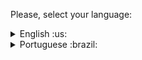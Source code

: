  Please, select your language:

 <details>
  <summary>English :us: </summary>
   
# React Testing Library

## Overview
Welcome to my Trybe project repository, where I delved into and honed my skills in React Testing Library. This project represents a significant milestone in my journey at Trybe, showcasing my proficiency in testing React applications using the widely acclaimed React Testing Library.


## Skill Development
Throughout this project, I focused on mastering the nuances of testing React components. The emphasis was on creating comprehensive test suites that cover various scenarios, ensuring the reliability and stability of the developed components.

## Testing Best Practices
I embraced and implemented industry best practices for testing, including but not limited to:

Writing meaningful test descriptions.
Employing queries effectively to interact with components.
Simulating user interactions and testing component behavior.
Ensuring proper handling of asynchronous operations.

## Comprehensive Test Coverage
The project includes a wide array of test cases, covering both simple and complex components. From basic rendering tests to in-depth functionality and edge cases, the test suite is designed to provide thorough coverage.

## Usage
Feel free to explore the project, review the test files, and witness how React Testing Library was employed to ensure the robustness of the components. Run the tests using the provided scripts to observe the outcomes.

## Feedback
I welcome any feedback or suggestions related to the project. Whether it's about the testing approach, code structure, or any other aspect, your insights are valuable for continuous improvement. Please open an issue or reach out directly with your feedback.

## Contact
If you have any questions or would like to discuss this project further, feel free to contact me.

Thank you for taking the time to explore my React Testing Library project at Trybe!

  </details>

  

 <details>
  <summary>Portuguese :brazil: </summary>

  
# Trybe Tunes

## Descrição
Este é um projeto onde permite aos usuários pesquisar e descobrir suas músicas favoritas de uma maneira dinâmica

## Acesso Online
Você pode acessar o projeto online [clicando aqui](https://trybe-tunes-samuelsfeirs-projects.vercel.app/).

## Estrutura do Projeto
- **src/components:** Componentes React reutilizáveis.
- **src/services:** Funções para interagir com APIs externas.
- **src/tests:** Testes automatizados para os componentes.

## Funcionalidades
- **Página de Login:** Os usuários podem fazer login para acessar funcionalidades exclusivas.
- **Pesquisa de Músicas:** Explore e encontre suas músicas favoritas.
- **Detalhes do Álbum:** Visualize as músicas de um álbum específico.
- **Perfil do Usuário:** Veja suas informações e edite seu perfil.

## Tecnologias Utilizadas
- React
- React Router
- TypeScript
- API de Músicas
- API de Usuários

## Contribuição
Contribuições são bem-vindas! Sinta-se à vontade para abrir issues e enviar pull requests.

  </details>

